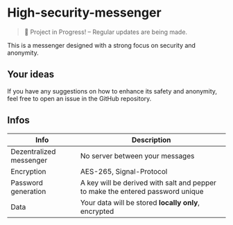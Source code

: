 # High-security-messenger

> 🚧 Project in Progress! – Regular updates are being made.

This is a messenger designed with a strong focus on security and anonymity.

## Your ideas
If you have any suggestions on how to enhance its safety and anonymity,
feel free to open an issue in the GitHub repository.

## Infos
| Info                    | Description                                                                    |
| ----------------------- | ------------------------------------------------------------------------------ |
| Dezentralized messenger | No server between your messages                                                |
| Encryption              | AES-265, Signal-Protocol                                                       |
| Password generation     | A key will be derived with salt and pepper to make the entered password unique |
| Data                    | Your data will be stored __locally only__, encrypted                           |
